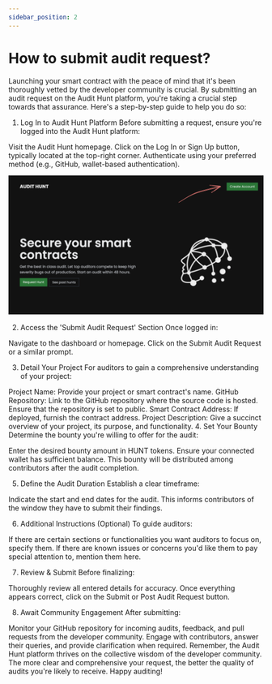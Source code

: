```yaml
---
sidebar_position: 2
---
```


# How to submit audit request?

Launching your smart contract with the peace of mind that it's been thoroughly vetted by the developer community is crucial. By submitting an audit request on the Audit Hunt platform, you're taking a crucial step towards that assurance. Here's a step-by-step guide to help you do so:

1. Log In to Audit Hunt Platform
Before submitting a request, ensure you're logged into the Audit Hunt platform:

Visit the Audit Hunt homepage.
Click on the Log In or Sign Up button, typically located at the top-right corner.
Authenticate using your preferred method (e.g., GitHub, wallet-based authentication).

![Tutorial 1](/img/1_tutorial.png)


2. Access the 'Submit Audit Request' Section
Once logged in:

Navigate to the dashboard or homepage.
Click on the Submit Audit Request or a similar prompt.

3. Detail Your Project
For auditors to gain a comprehensive understanding of your project:

Project Name: Provide your project or smart contract's name.
GitHub Repository: Link to the GitHub repository where the source code is hosted. Ensure that the repository is set to public.
Smart Contract Address: If deployed, furnish the contract address.
Project Description: Give a succinct overview of your project, its purpose, and functionality.
4. Set Your Bounty
Determine the bounty you're willing to offer for the audit:

Enter the desired bounty amount in HUNT tokens. Ensure your connected wallet has sufficient balance.
This bounty will be distributed among contributors after the audit completion.

5. Define the Audit Duration
Establish a clear timeframe:

Indicate the start and end dates for the audit.
This informs contributors of the window they have to submit their findings.

6. Additional Instructions (Optional)
To guide auditors:

If there are certain sections or functionalities you want auditors to focus on, specify them.
If there are known issues or concerns you'd like them to pay special attention to, mention them here.

7. Review & Submit
Before finalizing:

Thoroughly review all entered details for accuracy.
Once everything appears correct, click on the Submit or Post Audit Request button.

8. Await Community Engagement
After submitting:

Monitor your GitHub repository for incoming audits, feedback, and pull requests from the developer community.
Engage with contributors, answer their queries, and provide clarification when required.
Remember, the Audit Hunt platform thrives on the collective wisdom of the developer community. The more clear and comprehensive your request, the better the quality of audits you're likely to receive. Happy auditing!